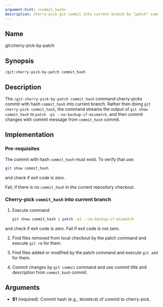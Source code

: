 ```yaml
---
argument-hint: <commit_hash>
description: Cherry-pick git commit into current branch by "patch" command
---
```


## Name
git:cherry-pick-by-patch

## Synopsis
```
/git:cherry-pick-by-patch commit_hash
```

## Description

The `/git-cherry-pick-by-patch commit_hash` command cherry-picks commit with hash
`commit_hash` into current branch. Rather then doing `git cherry-pick commit_hash`,
the command streams the output of `git show commit_hash` to
`patch -p1 --no-backup-if-mismatch`, and then commit changes with commit message
from `commit_hash` commit.

## Implementation

### Pre-requisites

The commit with hash `commit_hash` must exist. To verify that use:
```bash
git show commit_hash
```
and check if exit code is zero.

Fail, if there is no `commit_hash` in the current repository checkout.

### Cherry-pick `commit_hash` into current branch

1. Execute command
    ```bash
    git show commit_hash | patch -p1 --no-backup-if-mismatch
    ```
and check if exit code is zero. Fail if exit code is not zero.

2. Find files removed from local checkout by the patch command and execute `git rm` for them.

3. Find files added or modified by the patch command and execute `git add` for them.

4. Commit changes by `git commit` command and use commit title and description from `commit_hash` commit.

## Arguments

- **$1** (required): Commit hash (e.g., `902409c0`) of commit to cherry-pick.
